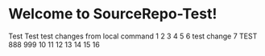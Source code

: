 # Welcome to SourceRepo-Test!
Test
Test
test changes from local command
1
2
3
4
5
6 test change
7 TEST
888
999
10
11
12
13
14
15
16
